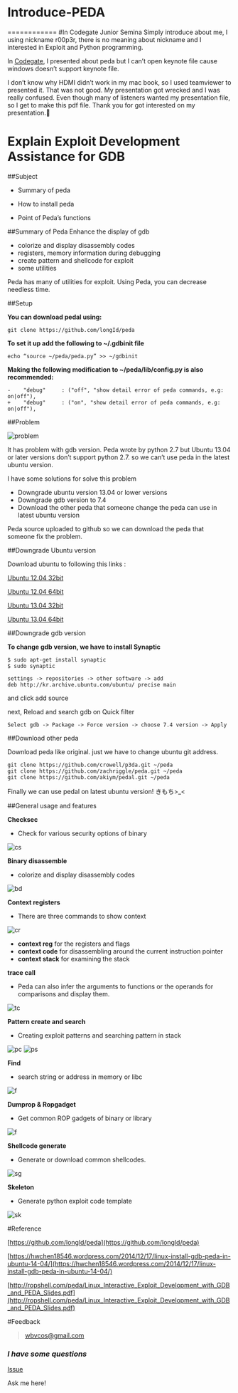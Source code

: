 # Introduce-PEDA
============
#In Codegate Junior Semina
Simply introduce about me, I using nickname r00p3r, there is no meaning about nickname and I interested in Exploit and Python programming.

In [Codegate](http://codegate.org), I presented about peda but I can’t open keynote file cause windows doesn’t support keynote file.

I don’t know why HDMI didn’t work in my mac book, so I used teamviewer to presented it.
That was not good. My presentation got wrecked and I was really confused.
Even though many of listeners wanted my presentation file, so I get to make this pdf file.
Thank you for got interested on my presentation.


# Explain Exploit Development Assistance for GDB

##Subject

+ Summary of peda

* How to install peda

* Point of Peda’s functions


##Summary of Peda
Enhance the display of gdb

+ colorize and display disassembly codes
+ registers, memory information during debugging
+ create pattern and shellcode for exploit
+ some utilities

Peda has many of utilities for exploit.
Using Peda, you can decrease needless time.


##Setup


**You can download pedal using:**

` git clone https://github.com/longId/peda `

**To set it up add the following to ~/.gdbinit file**

`echo “source ~/peda/peda.py” >> ~/gdbinit`

**Making the following modification to ~/peda/lib/config.py is also recommended:**

```
-    "debug"     : ("off", "show detail error of peda commands, e.g: on|off"),
+    "debug"     : ("on", "show detail error of peda commands, e.g: on|off"),
```

##Problem

![problem](http://i.imgur.com/j5cN6EA.png)

It has problem with gdb version.
Peda wrote by python 2.7 but Ubuntu 13.04 or later versions don’t support python 2.7.
so we can’t use peda in the latest ubuntu version.

I have some solutions for solve this problem

+ Downgrade ubuntu version 13.04 or lower versions
+ Downgrade gdb version to 7.4 
+ Download the other peda that someone change the peda can use in latest ubuntu version

Peda source uploaded to github so we can download the peda that someone fix the problem.


##Downgrade Ubuntu version

Download ubuntu to following this links :

[Ubuntu 12.04 32bit](http://releases.ubuntu.com/12.04.5/ubuntu-12.04.5-desktop-i386.iso)

[Ubuntu 12.04 64bit](http://releases.ubuntu.com/12.04.5/ubuntu-12.04.5-desktop-amd64.iso)

[Ubuntu 13.04 32bit](http://old-releases.ubuntu.com/releases/13.04/ubuntu-13.04-desktop-i386.iso)

[Ubuntu 13.04 64bit](http://old-releases.ubuntu.com/releases/13.04/ubuntu-13.04-desktop-amd64.iso)


##Downgrade gdb version

**To change gdb version, we have to install Synaptic**

```
$ sudo apt-get install synaptic
$ sudo synaptic
```

```
settings -> repositories -> other software -> add
deb http://kr.archive.ubuntu.com/ubuntu/ precise main
```
and click add source

next, Reload and search gdb on Quick filter

`Select gdb -> Package -> Force version -> choose 7.4 version -> Apply`


##Download other peda

Download peda like original. just we have to change ubuntu git address.

```
git clone https://github.com/crowell/p3da.git ~/peda
git clone https://github.com/zachriggle/peda.git ~/peda
git clone https://github.com/akiym/pedal.git ~/peda
```

Finally we can use pedal on latest ubuntu version!
きもち>_<




##General usage and features

**Checksec**

+ Check for various security options of binary

![cs](http://i.imgur.com/oxdoVj5.png)




**Binary disassemble**

+ colorize and display disassembly codes

![bd](http://i.imgur.com/yAsbJAy.png)




**Context registers**

+ There are three commands to show context

![cr](http://i.imgur.com/mQ208Qd.png)

+ **context reg** for the registers and flags
+ **context code** for disassembling around the current instruction pointer
+ **context stack** for examining the stack




**trace call**

+ Peda can also infer the arguments to functions or the operands for comparisons and display them.

![tc](http://i.imgur.com/dznHVMy.png)




**Pattern create and search**

+ Creating exploit patterns and searching pattern in stack

![pc](http://i.imgur.com/gt4XG4c.png)
![ps](http://i.imgur.com/J88COQX.png)




**Find**

+ search string or address in memory or libc

![f](http://i.imgur.com/cGoOVeY.png)




**Dumprop & Ropgadget**

+ Get common ROP gadgets of binary or library

![f](http://i.imgur.com/jm3YpFe.png)




**Shellcode generate**

+  Generate or download common shellcodes.

![sg](http://i.imgur.com/4aWcbqi.png)




**Skeleton**

+ Generate python exploit code template

![sk](http://i.imgur.com/cfEd3zd.png)




#Reference

[https://github.com/longld/peda](https://github.com/longld/peda)

[https://hwchen18546.wordpress.com/2014/12/17/linux-install-gdb-peda-in-ubuntu-14-04/](https://hwchen18546.wordpress.com/2014/12/17/linux-install-gdb-peda-in-ubuntu-14-04/)

[http://ropshell.com/peda/Linux_Interactive_Exploit_Development_with_GDB_and_PEDA_Slides.pdf](http://ropshell.com/peda/Linux_Interactive_Exploit_Development_with_GDB_and_PEDA_Slides.pdf)




   
#Feedback

> wbvcos@gmail.com




### *I have some questions*

[Issue](https://github.com/r00p3r/Introduce-PEDA/issues)

Ask me here!
 
